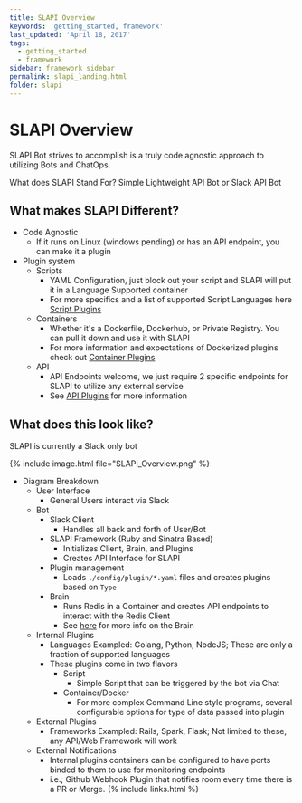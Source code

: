 ```yaml
---
title: SLAPI Overview
keywords: 'getting_started, framework'
last_updated: 'April 18, 2017'
tags:
  - getting_started
  - framework
sidebar: framework_sidebar
permalink: slapi_landing.html
folder: slapi
---
```


# SLAPI Overview

SLAPI Bot strives to accomplish is a truly code agnostic approach to utilizing Bots and ChatOps.

What does SLAPI Stand For? Simple Lightweight API Bot or Slack API Bot

## What makes SLAPI Different?

-   Code Agnostic
    -   If it runs on Linux (windows pending) or has an API endpoint, you can make it a plugin
-   Plugin system
    -   Scripts
        -   YAML Configuration, just block out your script and SLAPI will put it in a Language Supported container
        -   For more specifics and a list of supported Script Languages here [Script Plugins](https://imperiallabs.github.io/plugins_script.html)
    -   Containers
        -   Whether it's a Dockerfile, Dockerhub, or Private Registry. You can pull it down and use it with SLAPI
        -   For more information and expectations of Dockerized plugins check out [Container Plugins](https://imperiallabs.github.io/plugins_container.html)
    -   API
        -   API Endpoints welcome, we just require 2 specific endpoints for SLAPI to utilize any external service
        -   See [API Plugins](https://imperiallabs.github.io/plugins_api.html) for more information

## What does this look like?

SLAPI is currently a Slack only bot

{% include image.html file="SLAPI_Overview.png" %}

-   Diagram Breakdown
    -   User Interface
        -   General Users interact via Slack
    -   Bot
        -   Slack Client
            -   Handles all back and forth of User/Bot
        -   SLAPI Framework (Ruby and Sinatra Based)
            -   Initializes Client, Brain, and Plugins
            -   Creates API Interface for SLAPI
        -   Plugin management
            -   Loads `./config/plugin/*.yaml` files and creates plugins based on `Type`
        -   Brain
            -   Runs Redis in a Container and creates API endpoints to interact with the Redis Client
            -   See [here](https://imperiallabs.github.io/brain_landing.html) for more info on the Brain
    -   Internal Plugins
        -   Languages Exampled: Golang, Python, NodeJS; These are only a fraction of supported languages
        -   These plugins come in two flavors
            -   Script
                -   Simple Script that can be triggered by the bot via Chat
            -   Container/Docker
                -   For more complex Command Line style programs, several configurable options for type of data passed into plugin
    -   External Plugins
        -  Frameworks Exampled: Rails, Spark, Flask; Not limited to these, any API/Web Framework will work
    -   External Notifications
        -   Internal plugins containers can be configured to have ports binded to them to use for monitoring endpoints
        -   i.e.; Github Webhook Plugin that notifies room every time there is a PR or Merge.
{% include links.html %}
